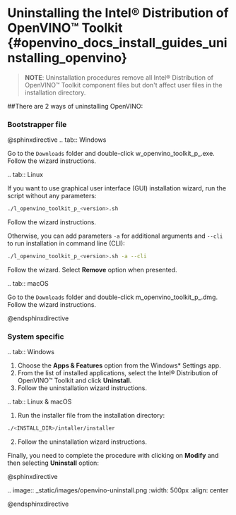 # Uninstalling the Intel® Distribution of OpenVINO™ Toolkit {#openvino_docs_install_guides_uninstalling_openvino}

> **NOTE**: Uninstallation procedures remove all Intel® Distribution of OpenVINO™ Toolkit component files but don't affect user files in the installation directory.

##There are 2 ways of uninstalling OpenVINO:

### Bootstrapper file

@sphinxdirective
.. tab:: Windows

  Go to the `Downloads` folder and double-click w_openvino_toolkit_p_<version>.exe. Follow the wizard instructions.

.. tab:: Linux

  If you want to use graphical user interface (GUI) installation wizard, run the script without any parameters:
  ```sh
  ./l_openvino_toolkit_p_<version>.sh
  ```
  Follow the wizard instructions.

  Otherwise, you can add parameters `-a` for additional arguments and `--cli` to run installation in command line (CLI):
  ```sh
  ./l_openvino_toolkit_p_<version>.sh -a --cli
  ```
  Follow the wizard. Select **Remove** option when presented.

.. tab:: macOS

  Go to the `Downloads` folder and double-click m_openvino_toolkit_p_<version>.dmg. Follow the wizard instructions.

@endsphinxdirective

### System specific

.. tab:: Windows

  1. Choose the **Apps & Features** option from the Windows* Settings app.
  2. From the list of installed applications, select the Intel® Distribution of OpenVINO™ Toolkit and click **Uninstall**.
  3. Follow the uninstallation wizard instructions.

.. tab:: Linux & macOS

  1. Run the installer file from the installation directory:
   ```sh
   ./<INSTALL_DIR>/intaller/installer
   ```
  2. Follow the uninstallation wizard instructions.

Finally, you need to complete the procedure with clicking on **Modify** and then selecting **Uninstall** option:

   @sphinxdirective

   .. image:: _static/images/openvino-uninstall.png
      :width: 500px
      :align: center

   @endsphinxdirective
